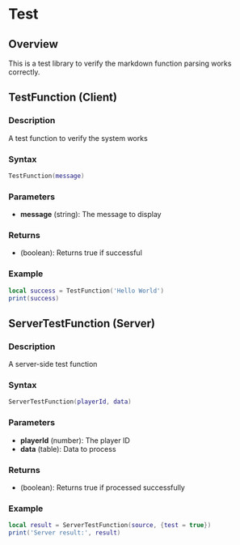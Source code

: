 # <i class="fas fa-vial"></i> Test

## Overview

This is a test library to verify the markdown function parsing works correctly.

## TestFunction (Client)

### Description
A test function to verify the system works

### Syntax
```lua
TestFunction(message)
```

### Parameters
- **message** (string): The message to display

### Returns
- (boolean): Returns true if successful

### Example
```lua
local success = TestFunction('Hello World')
print(success)
```

## ServerTestFunction (Server)

### Description
A server-side test function

### Syntax
```lua
ServerTestFunction(playerId, data)
```

### Parameters
- **playerId** (number): The player ID
- **data** (table): Data to process

### Returns
- (boolean): Returns true if processed successfully

### Example
```lua
local result = ServerTestFunction(source, {test = true})
print('Server result:', result)
```
